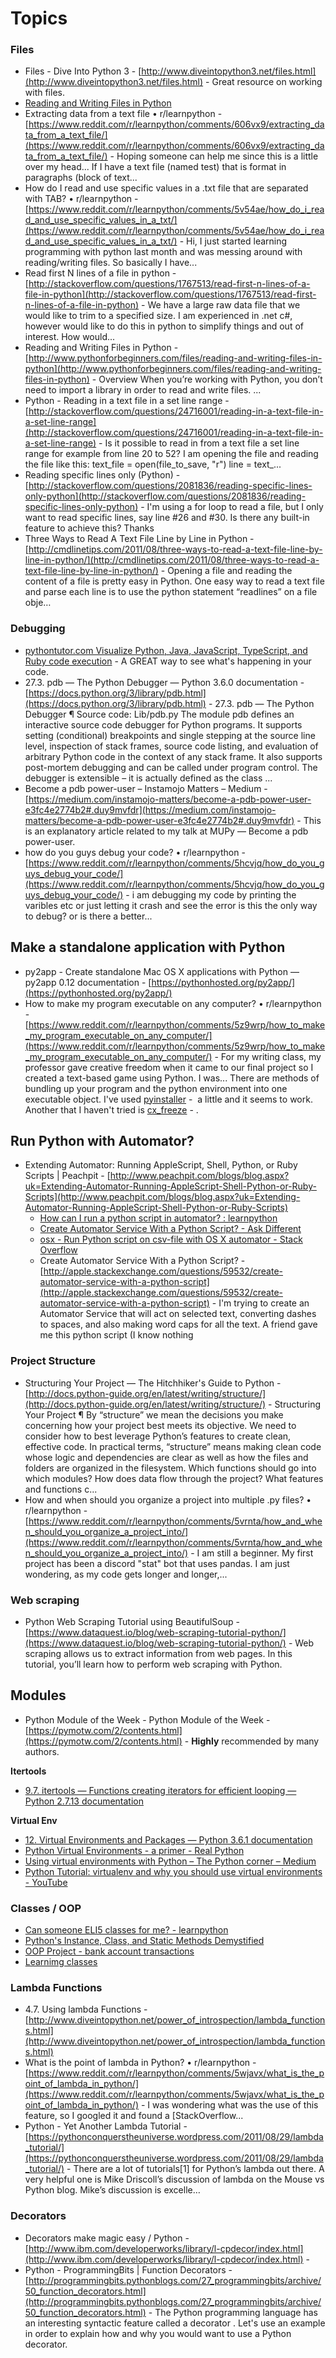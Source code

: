 # Topics

### Files

* Files - Dive Into Python 3 - [http://www.diveintopython3.net/files.html](http://www.diveintopython3.net/files.html) - Great resource on working with files.
* [Reading and Writing Files in Python](http://www.pythonforbeginners.com/files/reading-and-writing-files-in-python)
* Extracting data from a text file • r/learnpython - [https://www.reddit.com/r/learnpython/comments/606vx9/extracting_data_from_a_text_file/](https://www.reddit.com/r/learnpython/comments/606vx9/extracting_data_from_a_text_file/) - Hoping someone can help me since this is a little over my head... If I have a text file (named test) that is format in paragraphs (block of text...
* How do I read and use specific values in a .txt file that are separated with TAB? • r/learnpython - [https://www.reddit.com/r/learnpython/comments/5v54ae/how_do_i_read_and_use_specific_values_in_a_txt/](https://www.reddit.com/r/learnpython/comments/5v54ae/how_do_i_read_and_use_specific_values_in_a_txt/) - Hi, I just started learning programming with python last month and was messing around with reading/writing files. So basically I have...
* Read first N lines of a file in python - [http://stackoverflow.com/questions/1767513/read-first-n-lines-of-a-file-in-python](http://stackoverflow.com/questions/1767513/read-first-n-lines-of-a-file-in-python) - We have a large raw data file that we would like to trim to a specified size. I am experienced in .net c#, however would like to do this in python to simplify things and out of interest. How would...
* Reading and Writing Files in Python - [http://www.pythonforbeginners.com/files/reading-and-writing-files-in-python](http://www.pythonforbeginners.com/files/reading-and-writing-files-in-python) - Overview When you&rsquo;re working with Python, you don&rsquo;t need to import a library in order to read and write files. ...
* Python - Reading in a text file in a set line range - [http://stackoverflow.com/questions/24716001/reading-in-a-text-file-in-a-set-line-range](http://stackoverflow.com/questions/24716001/reading-in-a-text-file-in-a-set-line-range) - Is it possible to read in from a text file a set line range for example from line 20 to 52? I am opening the file and reading the file like this: text_file = open(file_to_save, "r") line = text_...
* Reading specific lines only (Python) - [http://stackoverflow.com/questions/2081836/reading-specific-lines-only-python](http://stackoverflow.com/questions/2081836/reading-specific-lines-only-python) - I'm using a for loop to read a file, but I only want to read specific lines, say line #26 and #30\. Is there any built-in feature to achieve this? Thanks
* Three Ways to Read A Text File Line by Line in Python - [http://cmdlinetips.com/2011/08/three-ways-to-read-a-text-file-line-by-line-in-python/](http://cmdlinetips.com/2011/08/three-ways-to-read-a-text-file-line-by-line-in-python/) - Opening a file and reading the content of a file is pretty easy in Python. One easy way to read a text file and parse each line is to use the python statement “readlines” on a file obje…

### Debugging

* [pythontutor.com Visualize Python, Java, JavaScript, TypeScript, and Ruby code execution](http://www.pythontutor.com/visualize.html#mode=display) - A GREAT way to see what's happening in your code.
* 27.3\. pdb — The Python Debugger — Python 3.6.0 documentation - [https://docs.python.org/3/library/pdb.html](https://docs.python.org/3/library/pdb.html) - 27.3\. pdb — The Python Debugger ¶ Source code: Lib/pdb.py The module pdb defines an interactive source code debugger for Python programs. It supports setting (conditional) breakpoints and single stepping at the source line level, inspection of stack frames, source code listing, and evaluation of arbitrary Python code in the context of any stack frame. It also supports post-mortem debugging and can be called under program control. The debugger is extensible – it is actually defined as the class ...
* Become a pdb power-user – Instamojo Matters – Medium - [https://medium.com/instamojo-matters/become-a-pdb-power-user-e3fc4e2774b2#.duy9mvfdr](https://medium.com/instamojo-matters/become-a-pdb-power-user-e3fc4e2774b2#.duy9mvfdr) - This is an explanatory article related to my talk at MUPy — Become a pdb power-user.
* how do you guys debug your code? • r/learnpython - [https://www.reddit.com/r/learnpython/comments/5hcvjq/how_do_you_guys_debug_your_code/](https://www.reddit.com/r/learnpython/comments/5hcvjq/how_do_you_guys_debug_your_code/) - i am debugging my code by printing the varibles etc or just letting it crash and see the error is this the only way to debug? or is there a better...

## Make a standalone application with Python

* py2app - Create standalone Mac OS X applications with Python — py2app 0.12 documentation - [https://pythonhosted.org/py2app/](https://pythonhosted.org/py2app/)
* How to make my program executable on any computer? • r/learnpython - [https://www.reddit.com/r/learnpython/comments/5z9wrp/how_to_make_my_program_executable_on_any_computer/](https://www.reddit.com/r/learnpython/comments/5z9wrp/how_to_make_my_program_executable_on_any_computer/) - For my writing class, my professor gave creative freedom when it came to our final project so I created a text-based game using Python. I was... <span>There are methods of bundling up your program and the python environment into one executable object. I've used </span>[pyinstaller](https://www.pyinstaller.org/) - <span> a little and it seems to work. Another that I haven't tried is </span>[cx_freeze](https://pypi.python.org/pypi/cx_Freeze) - <span>.</span>

## Run Python with Automator?

* Extending Automator: Running AppleScript, Shell, Python, or Ruby Scripts | Peachpit - [http://www.peachpit.com/blogs/blog.aspx?uk=Extending-Automator-Running-AppleScript-Shell-Python-or-Ruby-Scripts](http://www.peachpit.com/blogs/blog.aspx?uk=Extending-Automator-Running-AppleScript-Shell-Python-or-Ruby-Scripts)
  * [How can I run a python script in automator? : learnpython](https://www.reddit.com/r/learnpython/comments/2dmbmq/how_can_i_run_a_python_script_in_automator/)
  * [Create Automator Service With a Python Script? - Ask Different](https://apple.stackexchange.com/questions/59532/create-automator-service-with-a-python-script)
  * [osx - Run Python script on csv-file with OS X automator - Stack Overflow](http://stackoverflow.com/questions/20082586/run-python-script-on-csv-file-with-os-x-automator)
  * Create Automator Service With a Python Script? - [http://apple.stackexchange.com/questions/59532/create-automator-service-with-a-python-script](http://apple.stackexchange.com/questions/59532/create-automator-service-with-a-python-script) - I'm trying to create an Automator Service that will act on selected text, converting dashes to spaces, and also making word caps for all the text. A friend gave me this python script (I know nothing


### Project Structure
* Structuring Your Project — The Hitchhiker's Guide to Python - [http://docs.python-guide.org/en/latest/writing/structure/](http://docs.python-guide.org/en/latest/writing/structure/) - Structuring Your Project ¶ By “structure” we mean the decisions you make concerning how your project best meets its objective. We need to consider how to best leverage Python’s features to create clean, effective code. In practical terms, “structure” means making clean code whose logic and dependencies are clear as well as how the files and folders are organized in the filesystem. Which functions should go into which modules? How does data flow through the project? What features and functions c...
* How and when should you organize a project into multiple .py files? • r/learnpython - [https://www.reddit.com/r/learnpython/comments/5vrnta/how_and_when_should_you_organize_a_project_into/](https://www.reddit.com/r/learnpython/comments/5vrnta/how_and_when_should_you_organize_a_project_into/) - I am still a beginner. My first project has been a discord "stat" bot that uses pandas. I am just wondering, as my code gets longer and longer,...

### Web scraping
* Python Web Scraping Tutorial using BeautifulSoup - [https://www.dataquest.io/blog/web-scraping-tutorial-python/](https://www.dataquest.io/blog/web-scraping-tutorial-python/) - Web scraping allows us to extract information from web pages. In this tutorial, you’ll learn how to perform web scraping with Python.

## Modules

* Python Module of the Week - Python Module of the Week - [https://pymotw.com/2/contents.html](https://pymotw.com/2/contents.html) - **Highly** recommended by many authors.

**Itertools**
* [9.7\. itertools — Functions creating iterators for efficient looping — Python 2.7.13 documentation](https://docs.python.org/2/library/itertools.html)

**Virtual Env**

* [12\. Virtual Environments and Packages — Python 3.6.1 documentation](https://docs.python.org/3/tutorial/venv.html)
* [Python Virtual Environments - a primer - Real Python](https://realpython.com/blog/python/python-virtual-environments-a-primer/)
* [Using virtual environments with Python – The Python corner – Medium](https://medium.com/the-python-corner/using-virtual-environments-with-python-7166d3bfa218)
* [Python Tutorial: virtualenv and why you should use virtual environments - YouTube](https://www.youtube.com/watch?v=N5vscPTWKOk&list=PL-osiE80TeTt2d9bfVyTiXJA-UTHn6WwU&index=4)

### Classes / OOP
* [Can someone ELI5 classes for me? - learnpython](https://www.reddit.com/r/learnpython/comments/4z0pzs/can_someone_eli5_classes_for_me/)
* [Python's Instance, Class, and Static Methods Demystified](https://www.reddit.com/r/learnpython/comments/64jhcx/pythons_instance_class_and_static_methods/)
* [OOP Project - bank account transactions](https://www.reddit.com/r/learnpython/comments/64iogn/oop_project_bank_account_transactions/)
* [Learnimg classes](https://www.reddit.com/r/learnpython/comments/67ogq6/learnimg_classes/)

### Lambda Functions
* 4.7. Using lambda Functions - [http://www.diveintopython.net/power_of_introspection/lambda_functions.html](http://www.diveintopython.net/power_of_introspection/lambda_functions.html)
* What is the point of lambda in Python? • r/learnpython - [https://www.reddit.com/r/learnpython/comments/5wjavx/what_is_the_point_of_lambda_in_python/](https://www.reddit.com/r/learnpython/comments/5wjavx/what_is_the_point_of_lambda_in_python/) - I was wondering what was the use of this feature, so I googled it and found a [StackOverflow...
* Python - Yet Another Lambda Tutorial - [https://pythonconquerstheuniverse.wordpress.com/2011/08/29/lambda_tutorial/](https://pythonconquerstheuniverse.wordpress.com/2011/08/29/lambda_tutorial/) - There are a lot of tutorials[1] for Python’s lambda out there. A very helpful one is Mike Driscoll’s discussion of lambda on the Mouse vs Python blog. Mike’s discussion is excelle…

### Decorators

* Decorators make magic easy / Python - [http://www.ibm.com/developerworks/library/l-cpdecor/index.html](http://www.ibm.com/developerworks/library/l-cpdecor/index.html) -
* Python - ProgrammingBits | Function Decorators - [http://programmingbits.pythonblogs.com/27_programmingbits/archive/50_function_decorators.html](http://programmingbits.pythonblogs.com/27_programmingbits/archive/50_function_decorators.html) - The Python programming language has an interesting syntactic feature called a decorator . Let's use an example in order to explain how and why you would want to use a Python decorator.
